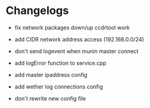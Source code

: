 # Changelogs #

  * fix network packages down/up ccdrtool work

  * add CIDR network address access (192.168.0.0/24)

  * don't send logevent when munin master connect
  * add logError function to service.cpp
  * add master ipaddress config
  * add wether log connections config
  * don't rewrite new config file